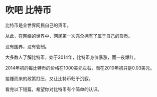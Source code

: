 # 吹吧 比特币

比特币是全世界网民自己的货币。

从此，在网络的世界中，网民第一次完全拥有了属于自己的货币。

没有国界，没有管制。

大多数人了解比特币，始于2014年，比特币身价暴涨，而一夜爆红。

2014年初的每比特币的价格在1000美元左右，而在2010年初只是0.03美元。

接踵而来的政策打压，又让比特币归于沉寂。

看完以下短篇，希望你对比特币有个简单的认识。

